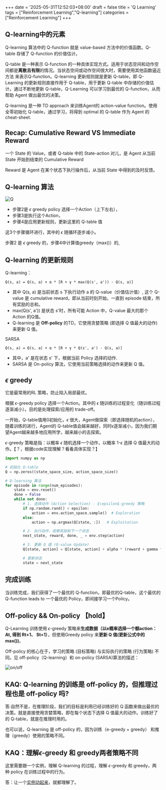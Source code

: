 +++
date = '2025-05-31T12:52:03+08:00'
draft = false
title = 'Q Learning'
tags = ["Reinforcement Learning","Q-learning"]
categories = ["Reinforcement Learning"]
+++


## Q-learning中的元素

Q-learning 算法中的 Q-function 就是 value-based 方法中的价值函数。Q-table 存储了 Q-function 的价值估计。

Q-table 是一种表示 Q-function 的一种具体实现方式。适用于状态空间和动作空间都是**离散且有限**的情况。当状态空间或动作空间很大时，需要使用其他函数逼近方法 来表示Q-function。Q-learning 更新规则就是更新 Q-table，即 Q-Learning 的更新规则直接作用于 Q-table，用于更新 Q-table 中存储的价值估计。通过不断地更新 Q-table，Q-Learning 可以学习到最优的 Q-function，从而帮助 Agent 做出最优的决策。

Q-learning 是一种 TD approach 来训练Agent的 action-value function。使用全零初始化 Q-table，通过学习，将得到 optimal 的 Q-table 作为 Agent 的 cheat-sheet.

## Recap: Cumulative Reward VS Immediate Reward

一个 State 的 Value，或者 Q-table 中的 State-action 对儿，是 Agent 从当前 State 开始到结束的 Cumulative Reward

Reward 是 Agent 在某个状态下执行操作后，从当前 State 中得到的及时反馈。


## Q-learning 算法

![Q](/pics/Q-learning-2.png)

- 步骤2是 $\epsilon$ greedy policy 选择一个Action（上下左右），
- 步骤3是执行这个Action，
- 步骤4是应用更新规则，更新这里的 Q-table 值

这3个步骤循环进行，其中的 $\epsilon$ 随循环逐步减小。

步骤2 是 $\epsilon$ greedy 的，步骤4中计算值greedy（max()）的,


## Q-learning 的更新规则

Q-learning：

`Q(s, a) = Q(s, a) + α * [R + γ * max(Q(s', a')) - Q(s, a)]`
- 其中 Q(s, a) 是当前状态 s 下执行动作 a 的 Q-value（价值估计值）, 这个 Q-value 是 cumulative reward，即从当前时刻开始，一直到 episode 结束，所有奖励的总和。
- max(Q(s', a')) 是状态 s'时，所有可能 Action 中，Q-value 最大的那个Action 的Q值。
- Q-learning 是 **Off-policy** 的TD，它使用贪婪策略 (即选择 Q 值最大的动作) 来更新 Q 值。

SARSA

`Q(s, a) = Q(s, a) + α * [R + γ * Q(s', a') - Q(s, a)]`
- 其中，a' 是在状态 s' 下，根据当前 Policy 选择的动作.
- SARSA 是 On-policy 算法，它使用当前策略选择的动作来更新 Q 值。


## $\epsilon$ greedy

它是最常用的RL 策略，防止陷入局部最优。

根据 $\epsilon$-greedy policy 选择一个Action。其中的 $\epsilon$ 随训练的过程变化（随训练过程逐渐减小）。目的是处理探索/应用的 trade-off。

一开始，Q-table值用0初始化，$\epsilon$ 很大，Agent做探索（即选择随机的action），随着训练的进行，Agent的 Q-table值会越来越好，同时$\epsilon$逐渐减小，因为我们期望Agent越来越多地应用所学，越来越小的去探索。

$\epsilon$-greedy 策略是指：以概率 $\epsilon$ 随机选择一个动作，以概率 1-$\epsilon$ 选择 Q 值最大的动作。【？，根据code实现理解？看看具体实现？】

~~~py
import numpy as np

# 初始化 Q-table
Q = np.zeros((state_space_size, action_space_size))

# Q-learning 算法
for episode in range(num_episodes):
    state = env.reset()
    done = False
    while not done:
        # 1. 选择动作 (Action Selection) - $\epsilon$-greedy 策略
        if np.random.rand() < epsilon:
            action = env.action_space.sample()  # Exploration
        else:
            action = np.argmax(Q[state, :])   # Exploitation

        # 2. 执行动作，观察奖励和下一个状态
        next_state, reward, done, _ = env.step(action)

        # 3. 更新 Q 值 (Q-value Update)
        Q[state, action] = Q[state, action] + alpha * (reward + gamma * np.max(Q[next_state, :]) - Q[state, action])

        # 更新状态
        state = next_state
~~~

## 完成训练

当训练完成，我们获得了一个最优的 Q-function，即最优的Q-table，这个最优的Q-function leads to 一个最优的 Policy，即间接学习一个Policy。


## Off-policy && On-policy 【hold】

Q-Learning 训练使用 $\epsilon$-greedy 策略来**生成数据（以e概率选择一个额action：At, 得到 Rt+1、 St+1）**，但使用Greedy policy 来**更新 Q 值(更新公式中的 max())**。

Off-policy 的核心在于，学习的策略 (目标策略) 与实际执行的策略 (行为策略) 不同。见 off-policy（Q-learning）和 on-policy (SARSA)算法的描述：

![on/off](/pics/off-on-4.png)


## KAQ: Q-learning 的训练是 off-policy 的，但推理过程也是 off-policy 吗?

答:自然不是，在推理阶段，我们的目标是利用已经训练好的 Q 函数来做出最优的决策。就是直接使用贪婪策略，即在每个状态下选择 Q 值最大的动作。训练好了的 Q-table，就是在推理时用的。

也可以说，Q-learning 是 off-policy 的，因为训练（e-greedy + greedy） 和推理（greedy）使用的策略不同。


## KAQ：理解$\epsilon$-greedy 和 greedy两者策略不同

这里需要跟一个实例，理解 Q-learning 的过程，理解 $\epsilon$-greedy 和 greedy，两种 policy 在训练过程中的行为。

答：让一个[实例动起来](https://huggingface.co/learn/deep-rl-course/unit2/q-learning-example)，就都理解了。


